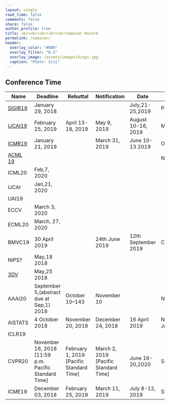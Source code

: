 ```yaml
---
layout: single
read_time: false
comments: false
share: false
author_profile: true
title: <br><br><br><br><br>Seminar Record
permalink: /seminar/
header:
  overlay_color: "#000"
  overlay_filter: "0.5"
  overlay_image: /assets/images/kings.jpg
  caption: "Photo: Sisi"
---
```


<!--
## Seminar Record


> <small>
    2017.11.3<br>
    Network Compresssion<br>
    (<a href="/note/compress-network.pdf"  target="_blank">.pdf</a>)
</small>

> <small>
    2017.10.3<br>
    Large Kernel Matters<br>
    (<a href="/note/largeKernelMatters.pdf"  target="_blank">.pdf</a>)
</small>


> <small>
    2017.6.19<br>
    Training Neural Networks Without Gradients: A Scalable ADMM Approach<br>
    (<a href="/note/admm_nn.pdf"  target="_blank">.pdf</a>)
</small>
-->

## Conference Time 

| Name | Deadline | Rebuttal | Notification | Date | Place |
| --- | --- | --- | --- | --- | --- |
| <a href="http://sigir.org/sigir2019/"  target="_blank" >SIGIR19</a>|January 29, 2018|  |  |July,21-25,2019|Paris|
|<a href="https://www.ijcai-18.org/important-dates/"  target="_blank" >IJCAI19</a> |February 25, 2019| April 13-18, 2019 | May 9, 2019 |August 10-16, 2019|Macao|
|<a href="http://www.icmr2018.org/"  target="_blank" >ICMR19</a>|January 21, 2019|  | March 31, 2019 |June 10-13 2019|Ottawa, Canada|
|<a href="http://www.acml-conf.org/2019/"  target="_blank">ACML 19</a>| |  |  ||Nagoya, Japan|
|ICML20|Feb,7, 2020|  |  |||
|IJCAI|Jan,21, 2020|  |  |||
|UAI19||  | |||
| ECCV | March 3, 2020 || ||
|ECML20|March, 27, 2020|  |  |||
|BMVC19|30 April 2019|  |24th June 2019|12th September 2019 |Cardiff|
|NIPS?| May,18  2018 |  |  |||
|<a href="http://3dv18.uniud.it/"  target="_blank">3DV</a>| May,25  2018 |  |  ||
| AAAI20 | September 5,(abstract due at Sep,1) 2018 | October 10–143| November 10 ||New York|
|AISTATS|4 October 2018  | November 20, 2018 | December 24, 2018 |16 April 2019|Naha, Okinawa, Japan  |
|ICLR19||  |  ||  |
| CVPR20 |  November 16, 2018 [11:59 p.m. Pacific Standard Time]| 	February 1, 2019 [Pacific Standard Time] | March 2, 2019 [Pacific Standard Time]| June 16-20,2020 |Seattle,Washington|
| ICME19 |  December 03, 2018|  February 25, 2019| March 11, 2019 | July 8-12, 2019 | Shanghai|

<!--
## Journal

IJCV, CVIU

## Workshop

| Name | Deadline |
|------|------|
|ACM MM|8 July, 2018|
|[ECCV VOT2018](http://www.votchallenge.net/vot2018/)|
|[ECCV VISDA2018](http://ai.bu.edu/visda-2018/)|
|[ECCV MULA](https://mula2018.github.io/)|7.6|
|[Deep Vision](https://deepvision.data61.csiro.au/index.html)|March 25th|
|[3D humans in CVPR](https://project.inria.fr/humans2018/)|March 29th|
|[deepglobe](http://deepglobe.org/challenge.html)|May 1,2018,paper submission deadline|
|[Beyond Supervised Learning](http://www.beyond-supervised.ai/)|May 18|
|[Language and Vision Workshop](http://languageandvision.com/submissions.html)|May 31th,2018|


#### Pacific Daylight Time

<div class="thetimenow-embeddable-clock" data-type="clock" data-font-color="#000000" data-border-color="#000000" data-background-color="#ffffff" data-font-size="60" > <a href="http://www.thetimenow.com/" rel="nofollow" target="_blank">© The Time Now</a> </div> 
<script type="text/javascript" src="http://www.thetimenow.com/ttn-embed.min.js"></script>

-->



